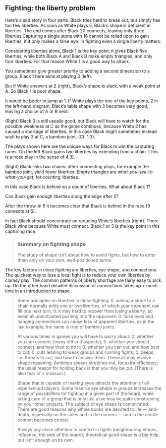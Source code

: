 ## Fighting: the liberty problem

<!-- fig. 2.4.1 -->
<!-- fig. 2.4.2 -->
<!-- fig. 2.4.3 -->
<!-- fig. 2.4.4 -->
Here’s a sad story in four parts. Black tries hard to break out, but simply has too few liberties. As soon as White plays 5, Black’s shape is deficient in liberties. The end comes after Black 20 connects, leaving only three liberties.Capturing a single stone with 16 cannot be relied upon to gain liberties, if it only makes a false eye. In fighting even a single liberty matters.

<!-- fig. 2.4.5 -->
<!-- fig. 2.4.6 -->
Considering liberties alone, Black 1 is the key point; it gives Black five liberties, while both Black A and Black B make empty triangles, and only four liberties. For that reason White 1 is a good way to attack.

<!-- fig. 2.4.7 -->
You sometimes give greater priority to adding a second dimension to a group. Black 1 here aims at playing 3 (left).

<!-- fig. 2.4.8 -->
But if White answers at 2 (right), Black’s shape is slack, with a weak point at A. So Black 1 is poor shape.

<!-- fig. 2.4.9 -->
It would be better to jump at 1. If White plays the one of the key points, 2 in the left-hand diagram, Black’s table shape with 3 becomes very good, leaving a choice of A or B next.

<!-- fig. 2.4.10 -->
(Right) Black 3 is still usually good, but Black will have to watch for the possible weakness at C as the game continues, because White 2 has caused a shortage of liberties. In this case Black might sometimes instead wish to play 3 at C, a bamboo joint. (Cf. 1.3).

<!-- fig. 2.4.11 -->
The plays shown here are the unique ways for Black to win the capturing races. On the left Black gains two liberties by extending from a chain. (This is a nose play in the sense of 4.3).

<!-- fig. 2.4.12 -->
(Right) Black links two chains: other connecting plays, for example the bamboo joint, yield fewer liberties. Empty triangles are _what-you-see-is-what-you-get_, for counting liberties.

<!-- fig. 2.4.13 -->
In this case Black is behind on a count of liberties. What about Black 1?

<!-- fig. 2.4.14 -->
Can Black gain enough liberties along the edge after 5?

<!-- fig. 2.5.15 -->
After the throw-in 6 it becomes clear that Black is behind in the race (9 connects at 6).

<!-- fig. 2.5.16 -->
In fact Black should concentrate on reducing White’s liberties (right). There Black wins because White must connect. Black 1 or 3 is the key point in this capturing race.

> ### Summary on fighting shape
>
> The study of shape isn’t about how to avoid fights, but how to
> enter them only on your own, well-positioned terms.
>
The key factors in close fighting are liberties, eye shape, and connections. The quickest way to lose a local fight is to reduce your own liberties by clumsy play. The common patterns of liberty shortage are fairly easy to pick up. On the other hand detailed discussion of connections takes up > much time in an introduction to shape.
>
> Some principles on liberties in close fighting:
> 0. adding a stone to a chain normally adds one or two liberties, of which your opponent can fill one next turn;
> 0. it may hard to recover from losing a liberty; so avoid all unmotivated pushing into the opponent;
> 0. false eyes and hanging connections can cause loss of apparent liberties, as in the last example; the same is true of bamboo joints.
>
> At various times in games you will have to worry about:
> 0. whether you can connect (many difficult aspects);
> 0. whether you should connect, and how then to do it;
> 0. whether you can cut, and how best to cut;
> 0. cuts leading to weak groups and running fights;
> 0. peeps, i.e. threats to cut, and how to answer them.
> These all may involve shape reasoning. Ambition always
stretches out, for extra efficiency; the usual reason for holding back is that you may be cut. (There is also fear of > invasion.)
>
> Shape that is capable of making eyes attracts the attention of all experienced players. Some reserve eye shape in groups increases the range of possibilities for fighting in a given part of the board; while taking care of a group that is only just alive may be quite constraining on your other projects. The subject of eye shape is complicated. There are good reasons why whole books are devoted to life — and-death, especially on the sides and in the corners — and in the centre context becomes crucial.
>
> Always pay close attention to context in fights (neighbouring stones, influence, the side of the board); theoretical good shape is a big help, but isn’t enough on its own.